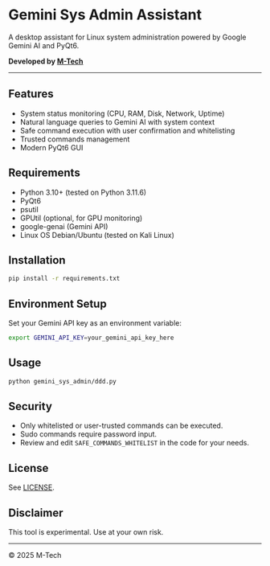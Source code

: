 # Gemini Sys Admin Assistant

A desktop assistant for Linux system administration powered by Google Gemini AI and PyQt6.

**Developed by [M-Tech](https://github.com/)**

---

## Features

- System status monitoring (CPU, RAM, Disk, Network, Uptime)
- Natural language queries to Gemini AI with system context
- Safe command execution with user confirmation and whitelisting
- Trusted commands management
- Modern PyQt6 GUI

## Requirements

- Python 3.10+ (tested on  Python 3.11.6)
- PyQt6
- psutil
- GPUtil (optional, for GPU monitoring)
- google-genai (Gemini API)
- Linux OS Debian/Ubuntu (tested on Kali Linux)

## Installation

```bash
pip install -r requirements.txt
```

## Environment Setup

Set your Gemini API key as an environment variable:

```bash
export GEMINI_API_KEY=your_gemini_api_key_here
```

## Usage

```bash
python gemini_sys_admin/ddd.py
```

## Security

- Only whitelisted or user-trusted commands can be executed.
- Sudo commands require password input.
- Review and edit `SAFE_COMMANDS_WHITELIST` in the code for your needs.

## License

See [LICENSE](LICENSE).

## Disclaimer

This tool is experimental. Use at your own risk.

---

© 2025 M-Tech

